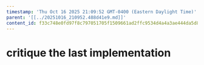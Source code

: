 ```yaml
---
timestamp: 'Thu Oct 16 2025 21:09:52 GMT-0400 (Eastern Daylight Time)'
parent: '[[../20251016_210952.488d41e9.md]]'
content_id: f33c748e0fd97f8c797051705f1509661ad2ffc9534d4a4a3ae444da5d8a0873
---
```


# critique the last implementation

